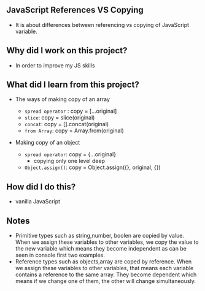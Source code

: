 ## JavaScript References VS Copying

- It is about differences between referencing vs copying of JavaScript variable.

## Why did I work on this project?

- In order to improve my JS skills

## What did I learn from this project?

- The ways of making copy of an array

  - `spread operator` : copy = [...original]
  - `slice`: copy = slice(original)
  - `concat`: copy = [].concat(original)
  - `from Array`: copy = Array.from(original)

- Making copy of an object
  - `spread operator`: copy = {...original}
    - copying only one level deep
  - `Object.assign()`: copy = Object.assign({}, original, {})

## How did I do this?

- vanilla JavaScript

## Notes

- Primitive types such as string,number, boolen are copied by value. When we assign these variables to other variables, we copy the value to the new variable which means they become independent as can be seen in console first two examples.
- Reference types such as objects,array are coped by reference. When we assign these variables to other variables, that means each variable contains a reference to the same array. They become dependent which means if we change one of them, the other will change simultaneously.
